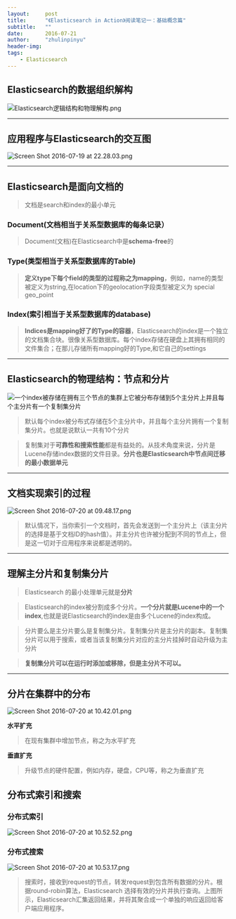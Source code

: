 ```yaml
---
layout:     post
title:      "《Elasticsearch in Action》阅读笔记一：基础概念篇"
subtitle:   ""
date:       2016-07-21
author:     "zhulinpinyu"
header-img:
tags:
    - Elasticsearch
---
```



##  Elasticsearch的数据组织解构

![Elasticsearch逻辑结构和物理解构.png](/img/quiver-image-url/4F81258694777A4CD1C97F032E5A7AFE.png)

---

## 应用程序与Elasticsearch的交互图

![Screen Shot 2016-07-19 at 22.28.03.png](/img/quiver-image-url/9D884C8CE4648EC610D9A4FBEDF8187B.png)

---

## Elasticsearch是面向文档的
> 文档是search和index的最小单元

### Document(文档相当于关系型数据库的每条记录）
> Document(文档)在Elasticsearch中是**schema-free**的

### Type(类型相当于关系型数据库的Table)
> **定义type下每个field的类型的过程称之为mapping**，例如，name的类型被定义为string,在location下的geolocation字段类型被定义为 special geo_point

### Index(索引相当于关系型数据库的database)
>**Indices是mapping好了的Type的容器**，Elasticsearch的index是一个独立的文档集合块。很像关系型数据库。每个index存储在硬盘上其拥有相同的文件集合；在那儿存储所有mapping好的Type,和它自己的settings

---

## Elasticsearch的物理结构：节点和分片

![一个index被存储在拥有三个节点的集群上它被分布存储到5个主分片上并且每个主分片有一个复制集分片](/img/quiver-image-url/D6365F3B0930E3E7CF00C23EBC6503CC.png)

> 默认每个index被分布式存储在5个主分片中，并且每个主分片拥有一个复制集分片。也就是说默认一共有10个分片

> 复制集对于**可靠性和搜索性能**都是有益处的。从技术角度来说，分片是Lucene存储index数据的文件目录。**分片也是Elasticsearch中节点间迁移的最小数据单元**

---

## 文档实现索引的过程
![Screen Shot 2016-07-20 at 09.48.17.png](/img/quiver-image-url/7290EFEE1210C401F38B748B771112B8.png)

> 默认情况下，当你索引一个文档时，首先会发送到一个主分片上（该主分片的选择是基于文档ID的hash值）。并主分片也许被分配到不同的节点上，但是这一切对于应用程序来说都是透明的。

---

## 理解主分片和复制集分片

> Elasticsearch 的最小处理单元就是**分片**

> Elasticsearch的index被分割成多个分片。**一个分片就是Lucene中的一个index**,也就是说Elasticsearch的index是由多个Lucene的index构成。

> 分片要么是主分片要么是复制集分片。复制集分片是主分片的副本。复制集分片可以用于搜索，或者当该复制集分片对应的主分片挂掉时自动升级为主分片

> **复制集分片可以在运行时添加或移除，但是主分片不可以。**

---

## 分片在集群中的分布

![Screen Shot 2016-07-20 at 10.42.01.png](/img/quiver-image-url/4BE79334AE50AB28B865C571D3227D40.png)

**水平扩充**

>  在现有集群中增加节点，称之为水平扩充

**垂直扩充**

> 升级节点的硬件配置，例如内存，硬盘，CPU等，称之为垂直扩充

## 分布式索引和搜索

### 分布式索引
![Screen Shot 2016-07-20 at 10.52.52.png](/img/quiver-image-url/3464DBE65783F0E0ABAD4FA9968B08C4.png)

### 分布式搜索
![Screen Shot 2016-07-20 at 10.53.17.png](/img/quiver-image-url/63D80CF01D30EB0D0F73E96B057AA591.png)

> 搜索时，接收到request的节点，转发request到包含所有数据的分片。根据round-robin算法，Elasticsearch 选择有效的分片并执行查询。上图所示，Elasticsearch汇集返回结果，并将其聚合成一个单独的响应返回给客户端应用程序。

